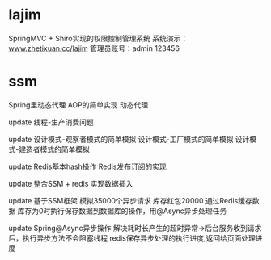 # lajim
SpringMVC + Shiro实现的权限控制管理系统
系统演示：www.zhetixuan.cc/lajim
管理员账号：admin 	123456


# ssm
Spring里动态代理 AOP的简单实现
动态代理

 update
线程-生产消费问题

update
设计模式-观察者模式的简单模拟
设计模式-工厂模式的简单模拟
设计模式-建造者模式的简单模拟

update
Redis基本hash操作
Redis发布订阅的实现

update
整合SSM + redis 实现数据插入

update
基于SSM框架
模拟35000个异步请求
库存红包20000
通过Redis缓存数据
库存为0时执行保存数据到数据库的操作，用@Async异步处理任务

update
Spring@Async异步操作
解决耗时长产生的超时异常->后台服务收到请求后，执行异步方法不会阻塞线程
redis保存异步处理的执行进度,返回给页面处理进度